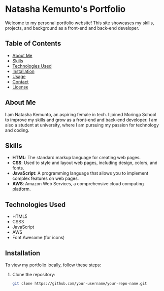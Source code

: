 # Natasha Kemunto's Portfolio

Welcome to my personal portfolio website! This site showcases my skills, projects, and background as a front-end and back-end developer.

## Table of Contents

- [About Me](#about-me)
- [Skills](#skills)
- [Technologies Used](#technologies-used)
- [Installation](#installation)
- [Usage](#usage)
- [Contact](#contact)
- [License](#license)

## About Me

I am Natasha Kemunto, an aspiring female in tech. I joined Moringa School to improve my skills and grow as a front-end and back-end developer. I am also a student at university, where I am pursuing my passion for technology and coding.

## Skills

- **HTML**: The standard markup language for creating web pages.
- **CSS**: Used to style and layout web pages, including design, colors, and fonts.
- **JavaScript**: A programming language that allows you to implement complex features on web pages.
- **AWS**: Amazon Web Services, a comprehensive cloud computing platform.

## Technologies Used

- HTML5
- CSS3
- JavaScript
- AWS
- Font Awesome (for icons)

## Installation

To view my portfolio locally, follow these steps:

1. Clone the repository:
   ```bash
   git clone https://github.com/your-username/your-repo-name.git